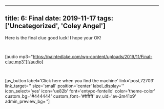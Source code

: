 
---
title: 6: Final
date: 2019-11-17
tags: ['Uncategorized', 'Coley Angel']
---

Here is the final clue good luck! I hope your OK!

 

[audio mp3="https://paintedlake.com/wp-content/uploads/2019/11/Final-clue.mp3"][/audio]

 

[av_button label='Click here when you find the machine' link='post,72703' link_target='' size='small' position='center' label_display='' icon_select='yes' icon='ue82b' font='entypo-fontello' color='theme-color' custom_bg='#444444' custom_font='#ffffff' av_uid='av-2m41o9' admin_preview_bg='']
